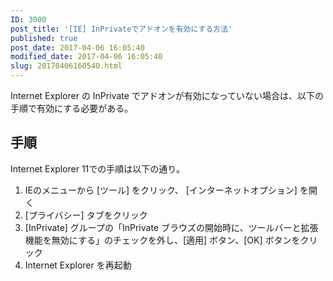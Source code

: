 ```yaml
---
ID: 3000
post_title: '[IE] InPrivateでアドオンを有効にする方法'
published: true
post_date: 2017-04-06 16:05:40
modified_date: 2017-04-06 16:05:40
slug: 20170406160540.html
---
```

Internet Explorer の InPrivate でアドオンが有効になっていない場合は、以下の手順で有効にする必要がある。
<!--more-->

<h2>手順</h2>

Internet Explorer 11での手順は以下の通り。

<ol>
<li>IEのメニューから [ツール] をクリック、 [インターネットオプション] を開く</li>
<li>[プライバシー] タブをクリック</li>
<li>[InPrivate] グループの「InPrivate ブラウズの開始時に、ツールバーと拡張機能を無効にする」のチェックを外し、[適用] ボタン、[OK] ボタンをクリック
<img src="https://i.imgur.com/aqOAK8k.png" alt="" /></li>
<li>Internet Explorer を再起動</li>
</ol>